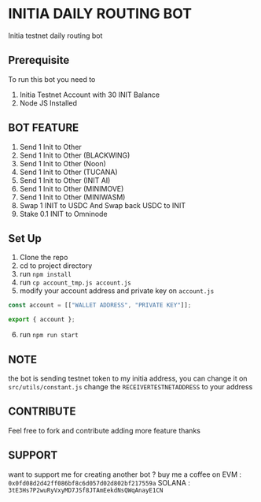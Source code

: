 # INITIA DAILY ROUTING BOT

Initia testnet daily routing bot

## Prerequisite

To run this bot you need to

1. Initia Testnet Account with 30 INIT Balance
2. Node JS Installed

## BOT FEATURE

1. Send 1 Init to Other
2. Send 1 Init to Other (BLACKWING)
3. Send 1 Init to Other (Noon)
4. Send 1 Init to Other (TUCANA)
5. Send 1 Init to Other (INIT AI)
6. Send 1 Init to Other (MINIMOVE)
7. Send 1 Init to Other (MINIWASM)
8. Swap 1 INIT to USDC And Swap back USDC to INIT
9. Stake 0.1 INIT to Omninode

## Set Up

1. Clone the repo
2. cd to project directory
3. run `npm install`
4. run `cp account_tmp.js account.js`
5. modify your account address and private key on `account.js`

```js
const account = [["WALLET ADDRESS", "PRIVATE KEY"]];

export { account };
```

6. run `npm run start`

## NOTE

the bot is sending testnet token to my initia address, you can change it on
`src/utils/constant.js` change the `RECEIVERTESTNETADDRESS` to your address

## CONTRIBUTE

Feel free to fork and contribute adding more feature thanks

## SUPPORT

want to support me for creating another bot ?
buy me a coffee on
EVM : `0x0fd08d2d42ff086bf8c6d057d02d802bf217559a`
SOLANA : `3tE3Hs7P2wuRyVxyMD7JSf8JTAmEekdNsQWqAnayE1CN`
